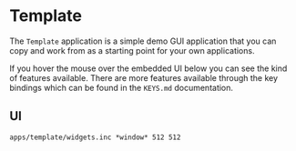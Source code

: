 # Template

The `Template` application is a simple demo GUI application that you can copy
and work from as a starting point for your own applications.

If you hover the mouse over the embedded UI below you can see the kind of
features available. There are more features available through the key bindings
which can be found in the `KEYS.md` documentation.

## UI

```widget
apps/template/widgets.inc *window* 512 512
```
